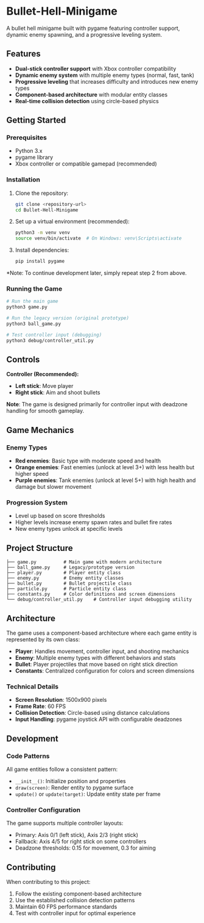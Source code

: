 # Bullet-Hell-Minigame

A bullet hell minigame built with pygame featuring controller support, dynamic enemy spawning, and a progressive leveling system.

## Features

- **Dual-stick controller support** with Xbox controller compatibility
- **Dynamic enemy system** with multiple enemy types (normal, fast, tank)
- **Progressive leveling** that increases difficulty and introduces new enemy types
- **Component-based architecture** with modular entity classes
- **Real-time collision detection** using circle-based physics

## Getting Started

### Prerequisites

- Python 3.x
- pygame library
- Xbox controller or compatible gamepad (recommended)

### Installation

1. Clone the repository:
   ```bash
   git clone <repository-url>
   cd Bullet-Hell-Minigame
   ```

2. Set up a virtual environment (recommended):
   ```bash
   python3 -m venv venv
   source venv/bin/activate  # On Windows: venv\Scripts\activate
   ```

3. Install dependencies:
   ```bash
   pip install pygame
   ```

*Note: To continue development later, simply repeat step 2 from above.

### Running the Game

```bash
# Run the main game
python3 game.py

# Run the legacy version (original prototype)
python3 ball_game.py

# Test controller input (debugging)
python3 debug/controller_util.py
```

## Controls

**Controller (Recommended):**
- **Left stick**: Move player
- **Right stick**: Aim and shoot bullets

**Note**: The game is designed primarily for controller input with deadzone handling for smooth gameplay.

## Game Mechanics

### Enemy Types
- **Red enemies**: Basic type with moderate speed and health
- **Orange enemies**: Fast enemies (unlock at level 3+) with less health but higher speed
- **Purple enemies**: Tank enemies (unlock at level 5+) with high health and damage but slower movement

### Progression System
- Level up based on score thresholds
- Higher levels increase enemy spawn rates and bullet fire rates
- New enemy types unlock at specific levels

## Project Structure

```
├── game.py          # Main game with modern architecture
├── ball_game.py     # Legacy/prototype version
├── player.py        # Player entity class
├── enemy.py         # Enemy entity classes
├── bullet.py        # Bullet projectile class
├── particle.py      # Particle entity class
├── constants.py     # Color definitions and screen dimensions
└── debug/controller_util.py    # Controller input debugging utility
```

## Architecture

The game uses a component-based architecture where each game entity is represented by its own class:

- **Player**: Handles movement, controller input, and shooting mechanics
- **Enemy**: Multiple enemy types with different behaviors and stats
- **Bullet**: Player projectiles that move based on right stick direction
- **Constants**: Centralized configuration for colors and screen dimensions

### Technical Details

- **Screen Resolution**: 1500x900 pixels
- **Frame Rate**: 60 FPS
- **Collision Detection**: Circle-based using distance calculations
- **Input Handling**: pygame joystick API with configurable deadzones

## Development

### Code Patterns

All game entities follow a consistent pattern:
- `__init__()`: Initialize position and properties
- `draw(screen)`: Render entity to pygame surface
- `update()` or `update(target)`: Update entity state per frame

### Controller Configuration

The game supports multiple controller layouts:
- Primary: Axis 0/1 (left stick), Axis 2/3 (right stick)
- Fallback: Axis 4/5 for right stick on some controllers
- Deadzone thresholds: 0.15 for movement, 0.3 for aiming

## Contributing

When contributing to this project:
1. Follow the existing component-based architecture
2. Use the established collision detection patterns
3. Maintain 60 FPS performance standards
4. Test with controller input for optimal experience

